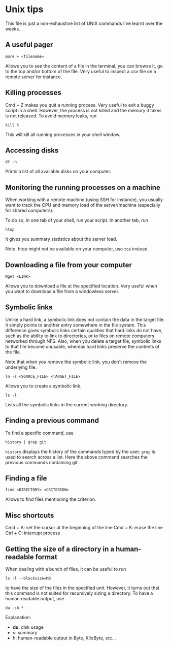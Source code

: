 # Unix tips

This file is just a non-exhaustive list of UNIX commands I've learnt over the
weeks. 

## A useful pager

```
more + <filename>
```

Allows you to see the content of a file in the terminal, you can browse it, go
to the top and/or bottom of the file. Very useful to inspect a csv file on a 
remote server for instance.


## Killing processes

Cmd + Z makes you quit a running process. Very useful to exit a buggy script
in a shell. However, the process is not killed and the memory it takes is not
released. To avoid memory leaks, run

```
kill %
```

This will kill all running processes in your shell window.


## Accessing disks

```
df -h
```

Prints a list of all available disks on your computer.


## Monitoring the running processes on a machine

When working with a remote machine (using SSH for instance), you usually want to
track the CPU and memory load of the server/machine (especially for shared computers).

To do so, in one tab of your shell, run your script. In another tab, run

```
htop
```

It gives you summary statistics about the server load. 

Note: htop might not be available on your computer, use `top` instead.


## Downloading a file from your computer

```
Wget <LINK>
```

Allows you to download a file at the specified location. Very useful when you want to
download a file from a windowless server.


## Symbolic links

Unlike a hard link, a symbolic link does not contain the data in the target file. 
It simply points to another entry somewhere in the file system. This difference 
gives symbolic links certain qualities that hard links do not have, such as the 
ability to link to directories, or to files on remote computers networked through NFS. 
Also, when you delete a target file, symbolic links to that file become unusable, 
whereas hard links preserve the contents of the file.

Note that when you remove the symbolic link, you don't remove the underlying file.

```
ln -s <SOURCE_FILE> <TARGET_FILE>
```

Allows you to create a symbolic link.

```
ls -l
```

Lists all the symbolic links in the current working directory.


## Finding a previous command

To find a specific command, use

```
history | grep git
```

`history` displays the history of the commands typed by the user. `grep` is used
to search across a list. Here the above command searches the previous commands containing
git.


## Finding a file

```
find <DIRECTORY> <CRITERION>
```

Allows to find files mentioning the criterion.

## Misc shortcuts

Cmd + A: set the cursor at the beginning of the line
Cmd + K: erase the line
Ctrl + C: interrupt process 


## Getting the size of a directory in a human-readable format

When dealing with a bunch of files, it can be useful to run

```
ls -l --blocksize=MB
```

to have the size of the files in the specified unit.
However, it turns out that this command is not suited for recursively
sizing a directory. To have a human readable output, use

```
du -sh *
```

Explanation:
- **du**: disk usage
- s: summary
- h: human-readable output in Byte, KiloByte, etc...
